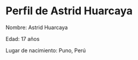 <!DOCTYPE html>
<html>
<head>
    <title>Perfil de Astrid Huarcaya</title>
</head>
<body>
    <h1>Perfil de Astrid Huarcaya</h1>
    <p>Nombre: Astrid Huarcaya</p>
    <p>Edad: 17 años</p>
    <p>Lugar de nacimiento: Puno, Perú</p>
</body>
</html>
